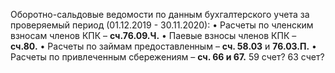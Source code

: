 Оборотно-сальдовые ведомости по данным бухгалтерского учета за проверяемый период (01.12.2019 - 30.11.2020): 
• Расчеты по членским взносам членов КПК – **сч.76.09.Ч.**
• Паевые взносы членов КПК – **сч.80.** 
• Расчеты по займам предоставленным – **сч. 58.03** и **76.03.П.**
• Расчеты по привлеченным сбережениям – **сч. 66 и 67.**
59 счет?
63 счет?